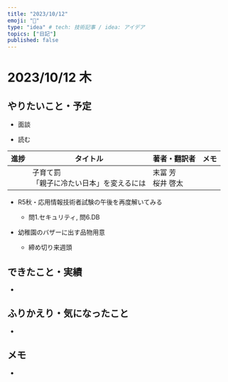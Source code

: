 ```yaml
---
title: "2023/10/12"
emoji: "💨"
type: "idea" # tech: 技術記事 / idea: アイデア
topics: ["日記"]
published: false
---
```


# 2023/10/12 木

## やりたいこと・予定

- 面談

- 読む

| 進捗 | タイトル | 著者・翻訳者 | メモ |
| ---- | ---- | ---- | ---- |
|  | 子育て罰 <br>「親子に冷たい日本」を変えるには| 末冨 芳 <br>桜井 啓太  |  |

- R5秋・応用情報技術者試験の午後を再度解いてみる
    - 問1.セキュリティ, 問6.DB

- 幼稚園のバザーに出す品物用意
    - 締め切り来週頭

## できたこと・実績

-

## ふりかえり・気になったこと

-

## メモ

-

